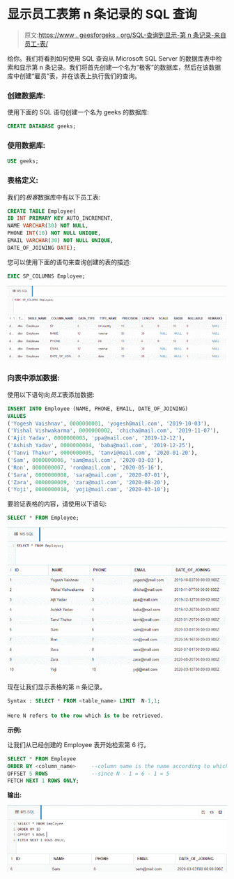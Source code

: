 # 显示员工表第 n 条记录的 SQL 查询

> 原文:[https://www . geesforgeks . org/SQL-查询到显示-第 n 条记录-来自员工-表/](https://www.geeksforgeeks.org/sql-query-to-display-nth-record-from-employee-table/)

给你。我们将看到如何使用 SQL 查询从 Microsoft SQL Server 的数据库表中检索和显示第 n 条记录。我们将首先创建一个名为“极客”的数据库，然后在该数据库中创建“雇员”表，并在该表上执行我们的查询。

### **创建数据库:**

使用下面的 SQL 语句创建一个名为 geeks 的数据库:

```sql
CREATE DATABASE geeks;
```

### **使用数据库:**

```sql
USE geeks;
```

### 表格定义:

我们的*极客*数据库中有以下员工表:

```sql
CREATE TABLE Employee(
ID INT PRIMARY KEY AUTO_INCREMENT,
NAME VARCHAR(30) NOT NULL,
PHONE INT(10) NOT NULL UNIQUE,
EMAIL VARCHAR(30) NOT NULL UNIQUE,
DATE_OF_JOINING DATE);
```

您可以使用下面的语句来查询创建的表的描述:

```sql
EXEC SP_COLUMNS Employee;
```

![](img/eb20e31568ebb0eb731144b86c29f4fa.png)

### 向表中添加数据:

使用以下语句向*员工*表添加数据:

```sql
INSERT INTO Employee (NAME, PHONE, EMAIL, DATE_OF_JOINING)
VALUES
('Yogesh Vaishnav', 0000000001, 'yogesh@mail.com', '2019-10-03'),
('Vishal Vishwakarma', 0000000002, 'chicha@mail.com', '2019-11-07'),
('Ajit Yadav', 0000000003, 'ppa@mail.com', '2019-12-12'),
('Ashish Yadav', 0000000004, 'baba@mail.com', '2019-12-25'),
('Tanvi Thakur', 0000000005, 'tanvi@mail.com', '2020-01-20'),
('Sam', 0000000006, 'sam@mail.com', '2020-03-03'),
('Ron', 0000000007, 'ron@mail.com', '2020-05-16'),
('Sara', 0000000008, 'sara@mail.com', '2020-07-01'),
('Zara', 0000000009, 'zara@mail.com', '2020-08-20'),
('Yoji', 0000000010, 'yoji@mail.com', '2020-03-10');
```

要验证表格的内容，请使用以下语句:

```sql
SELECT * FROM Employee;
```

![](img/8ff5421e2c457affa6b3edc97cf5b1d1.png)

现在让我们显示表格的第 n 条记录。

```sql
Syntax : SELECT * FROM <table_name> LIMIT  N-1,1;

Here N refers to the row which is to be retrieved.
```

**示例:**

让我们从已经创建的 Employee 表开始检索第 6 行。

```sql
SELECT * FROM Employee 
ORDER BY <column_name>     --column name is the name according to which the rows are to be ordered.Here it's ID.
OFFSET 5 ROWS              --since N - 1 = 6 - 1 = 5 
FETCH NEXT 1 ROWS ONLY;
```

**输出:**

![](img/401ba199c9f4ab9dbc3d587bd64cd2fb.png)